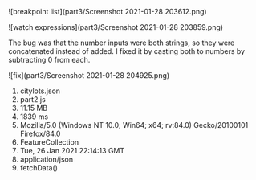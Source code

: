 ![breakpoint list](part3/Screenshot 2021-01-28 203612.png)

![watch expressions](part3/Screenshot 2021-01-28 203859.png)

The bug was that the number inputs were both strings, so they were concatenated instead of added. I fixed it by casting both to numbers by subtracting 0 from each.

![fix](part3/Screenshot 2021-01-28 204925.png)

1. citylots.json
2. part2.js
3. 11.15 MB
4. 1839 ms
5. Mozilla/5.0 (Windows NT 10.0; Win64; x64; rv:84.0) Gecko/20100101 Firefox/84.0
6. FeatureCollection
7. Tue, 26 Jan 2021 22:14:13 GMT
8. application/json
9. fetchData()
